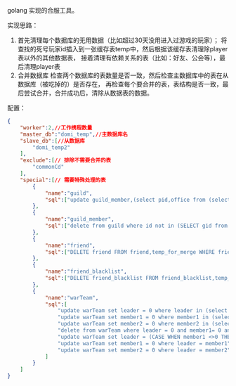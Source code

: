 golang 实现的合服工具。

实现思路：
1. 首先清理每个数据库的无用数据（比如超过30天没用进入过游戏的玩家）；
   将查找的死号玩家id插入到一张缓存表temp中，然后根据该缓存表清理除player表以外的其他数据表，
   接着清理有依赖关系的表（比如：好友、公会等），最后清理player表
2. 合并数据库
   检查两个数据库的表数量是否一致，然后检查主数据库中的表在从数据库（被吃掉的）是否存在，
   再检查每个要合并的表，表结构是否一致，最后尝试合并，合并成功后，清除从数据表的数据。

配置：

```json
{
	"worker":2,//工作携程数量
	"master_db":"domi_temp",//主数据库名
	"slave_db":[//从数据库
		"domi_temp2"
	],
	"exclude":[// 排除不需要合并的表
		"commonCd"
	],
	"special":[// 需要特殊处理的表
		{
			"name":"guild",
			"sql":["update guild_member,(select pid,office from (select * from guild_member ORDER BY office ASC) as a GROUP BY a.gid) as b set guild_member.office=1 WHERE b.office>1 and b.pid=guild_member.pid;"]
		},
		{
			"name":"guild_member",
			"sql":["delete from guild where id not in (SELECT gid from guild_member GROUP BY gid)"]
		},
		{
			"name":"friend",
			"sql":["DELETE friend FROM friend,temp_for_merge WHERE friend.pid=temp_for_merge.pid or friend.fpid=temp_for_merge.pid"]
		},
		{
			"name":"friend_blacklist",
			"sql":["DELETE friend_blacklist FROM friend_blacklist,temp_for_merge WHERE friend_blacklist.blackPid=temp_for_merge.pid"]
		},
		{
			"name":"warTeam",
			"sql":[
				"update warTeam set leader = 0 where leader in (select pid from temp_for_merge)",
				"update warTeam set member1 = 0 where member1 in (select pid from temp_for_merge)",
				"update warTeam set member2 = 0 where member2 in (select pid from temp_for_merge)",
				"delete from warTeam where leader = 0 and member1= 0 and member2=0",
				"update warTeam set leader = (CASE WHEN member1 <>0 THEN member1 ELSE member2 END) where leader = 0",
				"update warTeam set member1 = 0 where leader = member1",
				"update warTeam set member2 = 0 where leader = member2"
			]
		}
	]
}
```
